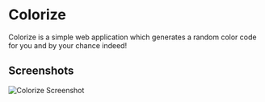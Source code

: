 # Colorize

Colorize is a simple web application which generates a random color code for you and by your chance indeed!


## Screenshots

![Colorize Screenshot](https://user-images.githubusercontent.com/8419324/136356465-c71a1027-66ff-4ca2-9429-f3195d6a04c0.png)